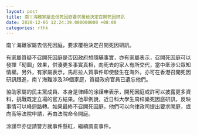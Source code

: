 ```yaml
---
layout: post
title: 南丫海難家屬去信死因庭要求覆檢決定召開死因研訊
date: 2020-12-05 12:24:39.000000000 +08:00
categories: rthk
---
```


南丫海難家屬去信死因庭，要求覆檢決定召開死因研訊。

有家屬質疑不召開死因庭是否因政府想隱瞞事實，亦有家屬表示，召開死因庭可以發揮「砌圖」效果，併湊更多事實真相，向死去的家人有所交代，當中牽涉公眾知情權。另外，有家屬表示，馬尼拉人質事件即使發生在海外，亦可在香港召開死因研訊跟進，南丫海難涉及39個家庭，質疑政府官員已遺忘他們。

協助家屬的民主黨成員、本身是律師的涂謹申表示，開死因庭或許可以披露更多資料，挑戰既定立場的官方結果。他舉例說，近日科大學生周梓樂死因庭研訊，反映事情可以峰迴路轉。如果最終不召開死因庭，他們可以向律政司提出要求開庭，或向高等法院申請，再由法院命令開庭。

涂謹申亦促請警方就事件懸紅，繼續調查事件。

